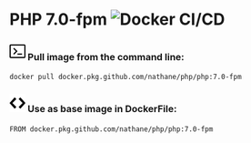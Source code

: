 # PHP 7.0-fpm ![Docker CI/CD](https://github.com/nathane/php/workflows/Docker%20CI/CD/badge.svg?branch=7.0-fpm)

### ![Terminal](icons/terminal.svg) Pull image from the command line:

```
docker pull docker.pkg.github.com/nathane/php/php:7.0-fpm
```

### ![Code](icons/code.svg) Use as base image in DockerFile:

```
FROM docker.pkg.github.com/nathane/php/php:7.0-fpm
```
